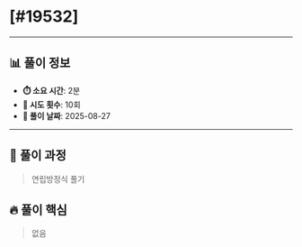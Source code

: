 # [#19532]

---

## 📊 풀이 정보

- **⏱️ 소요 시간**: 2분
- **🔄 시도 횟수**: 10회
- **📅 풀이 날짜**: 2025-08-27

---

## 💭 풀이 과정

>  연립방정식 풀기

## 🔥 풀이 핵심

> 없음

